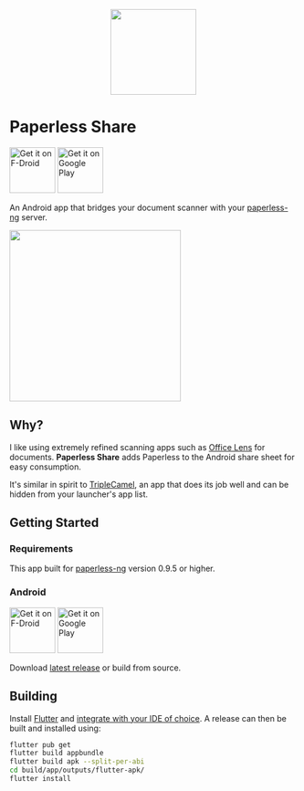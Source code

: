 <p align="center">
  <img src="./demo/icon.png" width="150" />
</p>

# Paperless Share

[<img src="https://fdroid.gitlab.io/artwork/badge/get-it-on.png"
     alt="Get it on F-Droid"
     height="80">](https://f-droid.org/packages/com.quinncasey.paperless_share/)
[<img src="https://play.google.com/intl/en_us/badges/images/generic/en-play-badge.png"
     alt="Get it on Google Play"
     height="80">](https://play.google.com/store/apps/details?id=com.quinncasey.paperless_share)
     
An Android app that bridges your document scanner with your [paperless-ng](https://github.com/jonaswinkler/paperless-ng) server.

<img src="./demo/demo.gif" width="300" />

## Why?

I like using extremely refined scanning apps such as [Office Lens](https://play.google.com/store/apps/details?id=com.microsoft.office.officelens&hl=en_US&gl=US) for documents. **Paperless Share** adds Paperless to the Android share sheet for easy consumption.

It's similar in spirit to [TripleCamel](https://github.com/ebaschiera/TripleCamel), an app that does its job well and can be hidden from your launcher's app list.

## Getting Started

### Requirements

This app built for [paperless-ng](https://github.com/jonaswinkler/paperless-ng) version 0.9.5 or higher.

### Android

[<img src="https://fdroid.gitlab.io/artwork/badge/get-it-on.png"
     alt="Get it on F-Droid"
     height="80">](https://f-droid.org/packages/com.quinncasey.paperless_share/)
[<img src="https://play.google.com/intl/en_us/badges/images/generic/en-play-badge.png"
     alt="Get it on Google Play"
     height="80">](https://play.google.com/store/apps/details?id=com.quinncasey.paperless_share)
     
Download [latest release](https://github.com/qcasey/paperless_share/releases/) or build from source.

## Building

Install [Flutter](https://flutter.dev/docs/get-started/install) and [integrate with your IDE of choice](https://flutter.dev/docs/get-started/editor?tab=vscode). A release can then be built and installed using:

```bash
flutter pub get
flutter build appbundle
flutter build apk --split-per-abi
cd build/app/outputs/flutter-apk/
flutter install
```
